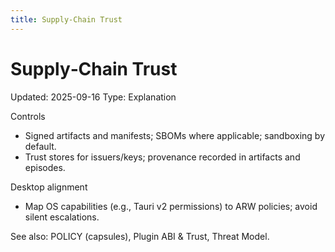 ```yaml
---
title: Supply‑Chain Trust
---
```


# Supply‑Chain Trust
Updated: 2025-09-16
Type: Explanation

Controls
- Signed artifacts and manifests; SBOMs where applicable; sandboxing by default.
- Trust stores for issuers/keys; provenance recorded in artifacts and episodes.

Desktop alignment
- Map OS capabilities (e.g., Tauri v2 permissions) to ARW policies; avoid silent escalations.

See also: POLICY (capsules), Plugin ABI & Trust, Threat Model.
